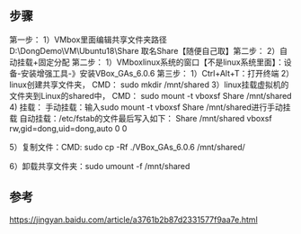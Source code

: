 ## 步骤
第一步：
1）VMbox里面编辑共享文件夹路径D:\DongDemo\VM\Ubuntu18\Share 取名Share【随便自己取】第二步：
2）自动挂载+固定分配
第二步：
1）VMboxlinux系统的窗口【不是linux系统里面】：设备-安装增强工具-》安装VBox_GAs_6.0.6
第三步：
1）Ctrl+Alt+T：打开终端
2）linux创建共享文件夹，	
	CMD：	sudo mkdir /mnt/shared
3）linux挂载虚拟机的文件夹到Linux的shared中，	
	CMD：	sudo mount -t vboxsf Share /mnt/shared
4) 挂载：
手动挂载：输入sudo mount -t vboxsf Share /mnt/shared进行手动挂载
自动挂载：/etc/fstab的文件最后写入如下：
Share /mnt/shared vboxsf rw,gid=dong,uid=dong,auto 0 0

5）复制文件：CMD: sudo cp -Rf ./VBox_GAs_6.0.6 /mnt/shared/

6）卸载共享文件夹：sudo umount -f /mnt/shared

## 参考
https://jingyan.baidu.com/article/a3761b2b87d2331577f9aa7e.html
